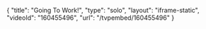{
    "title": "Going To Work!",
    "type": "solo",
    "layout": "iframe-static",
    "videoId": "160455496",
    "url": "\/tvpembed\/160455496"
}